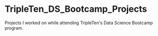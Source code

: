 # TripleTen_DS_Bootcamp_Projects
Projects I worked on while attending TripleTen's Data Science Bootcamp program.
